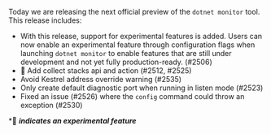 Today we are releasing the next official preview of the `dotnet monitor` tool. This release includes:

- With this release, support for experimental features is added. Users can now enable an experimental feature through configuration flags when launching `dotnet monitor` to enable features that are still under development and not yet fully production-ready. (#2506)
- 🔬 Add collect stacks api and action (#2512, #2525)
- Avoid Kestrel address override warning (#2535)
- Only create default diagnostic port when running in listen mode (#2523)
- Fixed an issue (#2526) where the `config` command could throw an exception (#2530)

\*🔬 **_indicates an experimental feature_**